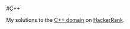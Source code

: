 #C++

My solutions to the [C++ domain](https://www.hackerrank.com/domains/cpp) on [HackerRank](https://www.hackerrank.com).
